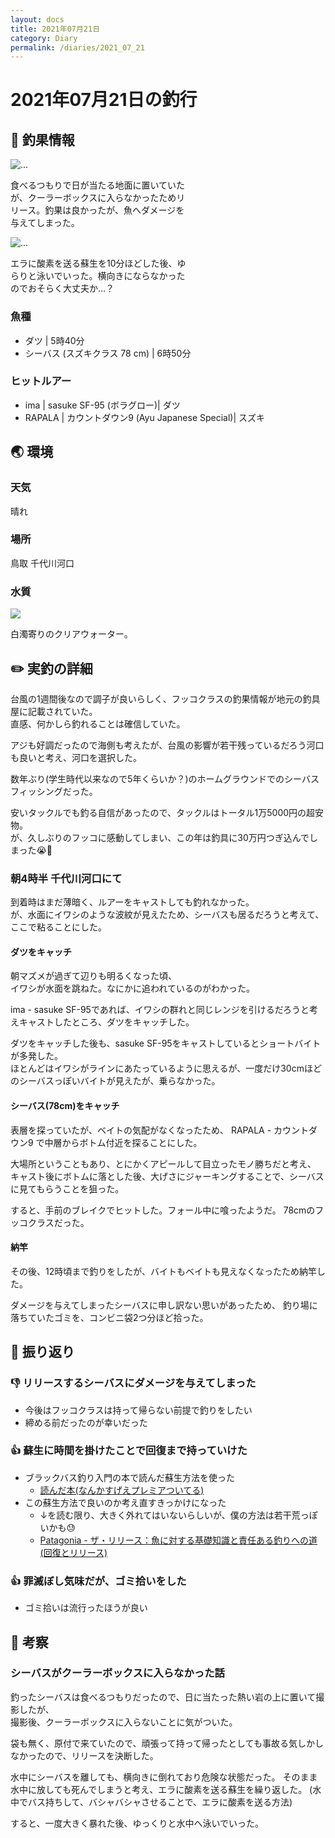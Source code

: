 ```yaml
---
layout: docs
title: 2021年07月21日
category: Diary
permalink: /diaries/2021_07_21
---
```

# 2021年07月21日の釣行

## 📙 釣果情報

<div class="container">
    <div class="row">
        <div class="col-lg-6 col-sm-12 mb-5">
        <div class="card w-100" style="width: 18rem;">
            <img src="/images/picture/2021_07_21/1.jpeg" class="card-img-top" alt="...">
            <div class="card-body">
                <p class="card-text">食べるつもりで日が当たる地面に置いていたが、クーラーボックスに入らなかったためリリース。釣果は良かったが、魚へダメージを与えてしまった。</p>
            </div>
        </div>
        </div>
        <div class="col-lg-6 col-sm-12">
        <div class="card w-100" style="width: 18rem;">
            <img src="/images/picture/2021_07_21/2.jpeg" class="card-img-top" alt="...">
            <div class="card-body">
                <p class="card-text">エラに酸素を送る蘇生を10分ほどした後、ゆらりと泳いでいった。横向きにならなかったのでおそらく大丈夫か…？</p>
            </div>
        </div>
        </div>
    </div>
</div>

### 魚種
- ダツ | 5時40分
- シーバス (スズキクラス 78 cm) | 6時50分

### ヒットルアー

- ima | sasuke SF-95 (ボラグロー)| ダツ
- RAPALA | カウントダウン9 (Ayu Japanese Special)| スズキ

## 🌏 環境

### 天気
晴れ

### 場所

鳥取 千代川河口

### 水質

<div class="mb-5"><img src="/images/picture/2021_07_21/3.jpeg" class="w-50"></div>

白濁寄りのクリアウォーター。

## ✏️ 実釣の詳細

台風の1週間後なので調子が良いらしく、フッコクラスの釣果情報が地元の釣具屋に記載されていた。  
直感、何かしら釣れることは確信していた。

アジも好調だったので海側も考えたが、台風の影響が若干残っているだろう河口も良いと考え、河口を選択した。


数年ぶり(学生時代以来なので5年くらいか？)のホームグラウンドでのシーバスフィッシングだった。  

安いタックルでも釣る自信があったので、タックルはトータル1万5000円の超安物。  
が、久しぶりのフッコに感動してしまい、この年は釣具に30万円つぎ込んでしまった😭💸

### 朝4時半 千代川河口にて

到着時はまだ薄暗く、ルアーをキャストしても釣れなかった。  
が、水面にイワシのような波紋が見えたため、シーバスも居るだろうと考えて、ここで粘ることにした。

#### ダツをキャッチ

朝マズメが過ぎて辺りも明るくなった頃、  
イワシが水面を跳ねた。なにかに追われているのがわかった。

ima - sasuke SF-95であれば、イワシの群れと同じレンジを引けるだろうと考えキャストしたところ、ダツをキャッチした。

ダツをキャッチした後も、sasuke SF-95をキャストしているとショートバイトが多発した。  
ほとんどはイワシがラインにあたっているように思えるが、一度だけ30cmほどのシーバスっぽいバイトが見えたが、乗らなかった。

#### シーバス(78cm)をキャッチ

表層を探っていたが、ベイトの気配がなくなったため、
RAPALA - カウントダウン9 で中層からボトム付近を探ることにした。

大場所ということもあり、とにかくアピールして目立ったモノ勝ちだと考え、
キャスト後にボトムに落とした後、大げさにジャーキングすることで、シーバスに見てもらうことを狙った。

すると、手前のブレイクでヒットした。フォール中に喰ったようだ。
78cmのフッコクラスだった。

#### 納竿

その後、12時頃まで釣りをしたが、バイトもベイトも見えなくなったため納竿した。

ダメージを与えてしまったシーバスに申し訳ない思いがあったため、
釣り場に落ちていたゴミを、コンビニ袋2つ分ほど拾った。

## 💁 振り返り

### 👎 リリースするシーバスにダメージを与えてしまった

- 今後はフッコクラスは持って帰らない前提で釣りをしたい
- 締める前だったのが幸いだった

### 👍 蘇生に時間を掛けたことで回復まで持っていけた

- ブラックバス釣り入門の本で読んだ蘇生方法を使った
  - [読んだ本(なんかすげえプレミアついてる)](https://store.shopping.yahoo.co.jp/nymphia-japan/20210908151922-00761.html?sc_e=slga_fpla)
- この蘇生方法で良いのか考え直すきっかけになった
  - ↓を読む限り、大きく外れてはいないらしいが、僕の方法は若干荒っぽいかも😓
  -  [Patagonia - ザ・リリース：魚に対する基礎知識と責任ある釣りへの道 (回復とリリース)](https://www.patagonia.jp/stories/the-release-fundamentals-of-fish-and-path-to-responsible-angling/story-17773.html)

### 👍 罪滅ぼし気味だが、ゴミ拾いをした

- ゴミ拾いは流行ったほうが良い

## 💭 考察

### シーバスがクーラーボックスに入らなかった話

釣ったシーバスは食べるつもりだったので、日に当たった熱い岩の上に置いて撮影したが、  
撮影後、クーラーボックスに入らないことに気がついた。

袋も無く、原付で来ていたので、頑張って持って帰ったとしても事故る気しかしなかったので、リリースを決断した。

水中にシーバスを離しても、横向きに倒れており危険な状態だった。
そのまま水中に放しても死んでしまうと考え、エラに酸素を送る蘇生を繰り返した。
(水中でバス持ちして、バシャバシャさせることで、エラに酸素を送る方法)

すると、一度大きく暴れた後、ゆっくりと水中へ泳いでいった。
